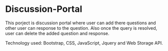 # Discussion-Portal

This porject is discussion portal where user can add there questions and other user can response to the question. 
Also once the query is resolved, user can delete the added question and response.

Technology used: Bootstrap, CSS, JavaScript, Jquery and Web Storage API.
